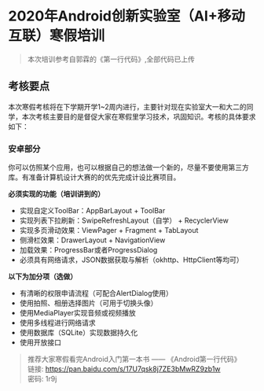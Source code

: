 # 2020年Android创新实验室（AI+移动互联）寒假培训

> 本次培训参考自郭霖的《第一行代码》,全部代码已上传

## 考核要点

本次寒假考核将在下学期开学1~2周内进行，主要针对现在实验室大一和大二的同学，本次考核主要目的是督促大家在寒假里学习技术，巩固知识。考核的具体要求如下：

### 安卓部分

你可以仿照某个应用，也可以根据自己的想法做一个新的，尽量不要使用第三方库。有准备计算机设计大赛的的优先完成计设比赛项目。

**必须实现的功能（培训讲到的）**

+ 实现自定义ToolBar：AppBarLayout + ToolBar
+ 实现列表下拉刷新：SwipeRefreshLayout（自学） + RecyclerView
+ 实现多页滑动效果：ViewPager + Fragment + TabLayout
+ 侧滑栏效果：DrawerLayout + NavigationView
+ 加载效果：ProgressBar或者ProgressDialog
+ 必须具有网络请求，JSON数据获取与解析（okhttp、HttpClient等均可）

**以下为加分项（选做）**

+ 有清晰的权限申请流程（可配合AlertDialog使用）
+ 使用拍照、相册选择图片（可用于切换头像）
+ 使用MediaPlayer实现音频或视频播放
+ 使用多线程进行网络请求
+ 使用数据库（SQLite）实现数据持久化
+ 使用开放接口

> 推荐大家寒假看完Android入门第一本书 —— 《Android第一行代码》<br>
链接: https://pan.baidu.com/s/17U7qsk8j7ZE3bMwRZ9zb1w<br>
密码: 1r9j
